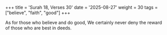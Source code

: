 +++
title = 'Surah 18, Verses 30'
date = '2025-08-27'
weight = 30
tags = ["believe", "faith", "good"]
+++

As for those who believe and do good, We certainly never deny the reward of those who are best in deeds.